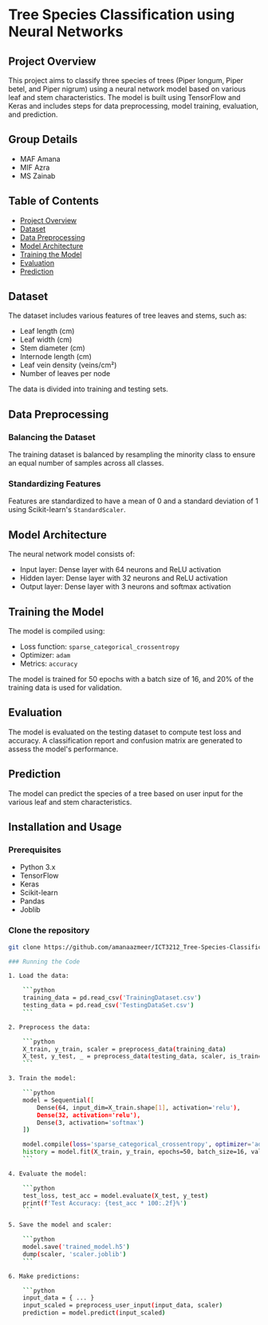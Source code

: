 # Tree Species Classification using Neural Networks

## Project Overview

This project aims to classify three species of trees (Piper longum, Piper betel, and Piper nigrum) using a neural network model based on various leaf and stem characteristics. The model is built using TensorFlow and Keras and includes steps for data preprocessing, model training, evaluation, and prediction.


## Group Details
- MAF Amana
- MIF Azra
- MS Zainab

  
## Table of Contents

- [Project Overview](#project-overview)
- [Dataset](#dataset)
- [Data Preprocessing](#data-preprocessing)
- [Model Architecture](#model-architecture)
- [Training the Model](#training-the-model)
- [Evaluation](#evaluation)
- [Prediction](#prediction)
  

## Dataset

The dataset includes various features of tree leaves and stems, such as:

- Leaf length (cm)
- Leaf width (cm)
- Stem diameter (cm)
- Internode length (cm)
- Leaf vein density (veins/cm²)
- Number of leaves per node

The data is divided into training and testing sets.

## Data Preprocessing

### Balancing the Dataset

The training dataset is balanced by resampling the minority class to ensure an equal number of samples across all classes.

### Standardizing Features

Features are standardized to have a mean of 0 and a standard deviation of 1 using Scikit-learn's `StandardScaler`.

## Model Architecture

The neural network model consists of:

- Input layer: Dense layer with 64 neurons and ReLU activation
- Hidden layer: Dense layer with 32 neurons and ReLU activation
- Output layer: Dense layer with 3 neurons and softmax activation

## Training the Model

The model is compiled using:

- Loss function: `sparse_categorical_crossentropy`
- Optimizer: `adam`
- Metrics: `accuracy`

The model is trained for 50 epochs with a batch size of 16, and 20% of the training data is used for validation.

## Evaluation

The model is evaluated on the testing dataset to compute test loss and accuracy. A classification report and confusion matrix are generated to assess the model's performance.

## Prediction

The model can predict the species of a tree based on user input for the various leaf and stem characteristics.

## Installation and Usage

### Prerequisites

- Python 3.x
- TensorFlow
- Keras
- Scikit-learn
- Pandas
- Joblib

### Clone the repository

```bash
git clone https://github.com/amanaazmeer/ICT3212_Tree-Species-Classification.git```

### Running the Code

1. Load the data:

    ```python
    training_data = pd.read_csv('TrainingDataset.csv')
    testing_data = pd.read_csv('TestingDataSet.csv')
    ```

2. Preprocess the data:

    ```python
    X_train, y_train, scaler = preprocess_data(training_data)
    X_test, y_test, _ = preprocess_data(testing_data, scaler, is_train=False)
    ```

3. Train the model:

    ```python
    model = Sequential([
        Dense(64, input_dim=X_train.shape[1], activation='relu'),
        Dense(32, activation='relu'),
        Dense(3, activation='softmax')
    ])

    model.compile(loss='sparse_categorical_crossentropy', optimizer='adam', metrics=['accuracy'])
    history = model.fit(X_train, y_train, epochs=50, batch_size=16, validation_split=0.2)
    ```

4. Evaluate the model:

    ```python
    test_loss, test_acc = model.evaluate(X_test, y_test)
    print(f'Test Accuracy: {test_acc * 100:.2f}%')
    ```

5. Save the model and scaler:

    ```python
    model.save('trained_model.h5')
    dump(scaler, 'scaler.joblib')
    ```

6. Make predictions:

    ```python
    input_data = { ... }
    input_scaled = preprocess_user_input(input_data, scaler)
    prediction = model.predict(input_scaled)
